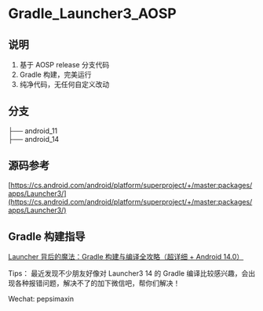 # Gradle_Launcher3_AOSP

## 说明

1. 基于 AOSP release 分支代码
2. Gradle 构建，完美运行
3. 纯净代码，无任何自定义改动

## 分支

├── android_11<br>
├── android_14

## 源码参考

[https://cs.android.com/android/platform/superproject/+/master:packages/apps/Launcher3/](https://cs.android.com/android/platform/superproject/+/master:packages/apps/Launcher3/)

## Gradle 构建指导

[Launcher 背后的魔法：Gradle 构建与编译全攻略（超详细 + Android 14.0）](https://blog.csdn.net/pepsimaxin/article/details/142209682?spm=1001.2014.3001.5501)

Tips：
最近发现不少朋友好像对 Launcher3 14 的 Gradle 编译比较感兴趣，会出现各种报错问题，解决不了的加下微信吧，帮你们解决！

Wechat: pepsimaxin
